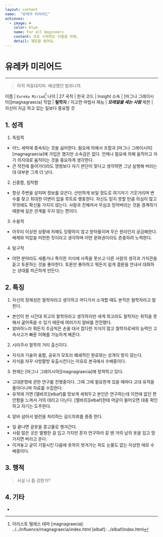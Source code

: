 ```yaml
---
layout: content
name:  "유레카 미리어드"
achieves:
  - image: ♣
    color: blue
    name: For all beginners
    content: 모든 시작하는 이들을 위해.
    detail: 행운을 빌어요.
---
```

# 유레카 미리어드
---
>  아직 허둥대지마. 예상했던 범위니까.

이름 | `Eureka Miriad`[^name]
나이 | 27
국적 | 한국
코드 | Insight
소속 | [마그나 그레이시아][magnagraecia]
직업 | **철학자** / 지고한 마법사
재능 | ***모래알을 세는 사람***
제한 | 자신이 지금 하고 있는 일보다 중요할 것

## 1. 성격

1. 독립적
  - 어느 세력에 종속되는 것을 싫어한다. 필요에 의해서 조합과 [마그나 그레이시아][magnagraecia]에 가입은 했지만 소속감은 없다. 언제나 필요에 의해 움직이고 자기 의지대로 움직이는 것을 중요하게 생각한다.
  - 큰 작전에 들어가더라도 명령보다 자기 판단이 맞다고 생각하면 그냥 실행해 버리는데 대부분 그게 더 낫다.
2. 신중함, 침착함
  - 항상 주변을 살피며 정보를 모은다. 산만하게 보일 정도로 여기저기 기웃거리며 변수를 찾고 최대한 이변이 없을 루트로 행동한다. 자신도 믿지 못할 만큼 의심이 많고 무엇에도 확신을 가지지 않는다. 사람과 친해져서 무심코 믿어버리는 것을 경계하기 때문에 깊은 관계를 두지 않는 편이다.
3. 수용적
  - 아무리 이상한 상황에 처해도 당황하지 않고 받아들이며 무슨 원리인지 궁금해한다. 배제와 억압을 미련한 짓이라고 생각하며 어떤 문화권이라도 존중하려 노력한다.
4. 탐구적
  - 어떤 분야라도 새롭거나 특이한 지식에 사족을 못쓰고 다른 사람의 생각과 가치관을 듣고 토론하는 것을 좋아한다. 토론만 좋아하고 뭐든지 쉽게 결론을 안내서 대화하는 상대를 피곤하게 만든다.

## 2. 특징

1. 자신의 정체성은 철학자라고 생각하고 어디가서 소개할 때도 본직은 철학자라고 말한다.
  - 본인이 현 시간대 최고의 철학자라고 생각하지만 세계 최고라도 철학자는 취직을 못해서 굶어죽을 수 있기 때문에 여러가지 알바를 전전했다.
  - 알바하느라 뭐든지 조금씩은 손을 대서 잡다한 지식이 많고 철학자로써의 능력인 고속사고가 빠른 이해를 가능하게 해준다.
2. 시라쿠사 철학의 거리 출신이다.
  - 지식과 기술의 융합, 공유가 모토라 폐쇄적인 원로와는 성격이 맞지 않는다.
  - 지식을 자꾸 사방팔방 유출시킨다는 이유로 본국에서 수배중이다.
3. 현재는 [마그나 그레이시아][magnagraecia]에 정착하고 있다.
  - 고대문명에 관한 연구를 진행중이다. 그때 그때 필요한게 있을 때마다 고대 유적을 돌아다니며 자료를 수집한다.
  - 유적에 가면 [엘바프][elbaf]를 망보게 세워두고 본인은 연구하는데 이전에 없던 편안함을 느껴서 거의 데리고 다닌다. [엘바프][elbaf]한테 어글이 들어오면 대충 확인하고 자기는 도주한다.
4. 알바 삼아서 빌런을 처리하는 길드의뢰를 종종 한다.
  - 일 끝나면 겉옷을 콩고물로 챙겨간다.
  - 사람 많은 곳은 멀쩡한 걸 입고 가지만 혼자 연구하러 갈 땐 거의 남의 옷을 입고 망가지면 버리고 온다.
  - 이겨놓고 굳이 기절시킨 다음에 옷까지 벗겨가는 피도 눈물도 없는 이상한 애로 수배중이다.


## 3. 행적
  > 사실 나 좀 강한가?



## 4. 기타
-

[^name]: 아리스토 텔레스 테마
[magnagraecia]: ../../influence/magnagraecia/index.html
[elbaf]: ../elbaf/index.html
